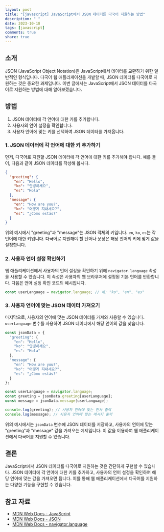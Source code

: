 ```yaml
---
layout: post
title: "[javascript] JavaScript에서 JSON 데이터를 다국어 지원하는 방법"
description: " "
date: 2023-10-18
tags: [javascript]
comments: true
share: true
---
```


## 소개

JSON (JavaScript Object Notation)은 JavaScript에서 데이터를 교환하기 위한 일반적인 형식입니다. 다국어 웹 애플리케이션을 개발할 때, JSON 데이터를 다국어로 지원하는 것은 중요한 과제입니다. 이번 글에서는 JavaScript에서 JSON 데이터를 다국어로 지원하는 방법에 대해 알아보겠습니다.

## 방법

1. JSON 데이터에 각 언어에 대한 키를 추가합니다.
2. 사용자의 언어 설정을 확인합니다.
3. 사용자 언어에 맞는 키를 선택하여 JSON 데이터를 가져옵니다.

### 1. JSON 데이터에 각 언어에 대한 키 추가하기

먼저, 다국어로 지원할 JSON 데이터에 각 언어에 대한 키를 추가해야 합니다. 예를 들어, 다음과 같이 JSON 데이터를 작성해 봅시다.

```json
{
  "greeting": {
    "en": "Hello",
    "ko": "안녕하세요",
    "es": "Hola"
  },
  "message": {
    "en": "How are you?",
    "ko": "어떻게 지내세요?",
    "es": "¿Cómo estás?"
  }
}
```

위의 예시에서 "greeting"과 "message"는 JSON 객체의 키입니다. `en`, `ko`, `es`는 각 언어에 대한 키입니다. 다국어로 지원해야 할 단어나 문장은 해당 언어의 키에 맞게 값을 설정합니다.

### 2. 사용자 언어 설정 확인하기

웹 애플리케이션에서 사용자의 언어 설정을 확인하기 위해 `navigator.language` 속성을 사용할 수 있습니다. 이 속성은 사용자의 웹 브라우저에 설정된 기본 언어를 반환합니다. 다음은 언어 설정 확인 코드의 예시입니다.

```javascript
const userLanguage = navigator.language; // 예: "ko", "en", "es"
```

### 3. 사용자 언어에 맞는 JSON 데이터 가져오기

마지막으로, 사용자의 언어에 맞는 JSON 데이터를 가져와 사용할 수 있습니다. `userLanguage` 변수를 사용하여 JSON 데이터에서 해당 언어의 값을 찾습니다.

```javascript
const jsonData = {
  "greeting": {
    "en": "Hello",
    "ko": "안녕하세요",
    "es": "Hola"
  },
  "message": {
    "en": "How are you?",
    "ko": "어떻게 지내세요?",
    "es": "¿Cómo estás?"
  }
};

const userLanguage = navigator.language;
const greeting = jsonData.greeting[userLanguage];
const message = jsonData.message[userLanguage];

console.log(greeting); // 사용자 언어에 맞는 인사 출력
console.log(message); // 사용자 언어에 맞는 메시지 출력
```

위의 예시에서는 `jsonData` 변수에 JSON 데이터를 저장하고, 사용자의 언어에 맞는 "greeting"과 "message" 값을 가져오는 예제입니다. 이 값을 이용하여 웹 애플리케이션에서 다국어를 지원할 수 있습니다.

## 결론

JavaScript에서 JSON 데이터를 다국어로 지원하는 것은 간단하게 구현할 수 있습니다. JSON 데이터에 각 언어에 대한 키를 추가하고, 사용자의 언어 설정을 확인하여 해당 언어에 맞는 값을 가져오면 됩니다. 이를 통해 웹 애플리케이션에서 다국어를 지원하는 다양한 기능을 구현할 수 있습니다.

## 참고 자료

- [MDN Web Docs - JavaScript](https://developer.mozilla.org/en-US/docs/Web/JavaScript)
- [MDN Web Docs - JSON](https://developer.mozilla.org/en-US/docs/Learn/JavaScript/Objects/JSON)
- [MDN Web Docs - navigator.language](https://developer.mozilla.org/en-US/docs/Web/API/NavigatorLanguage/language)